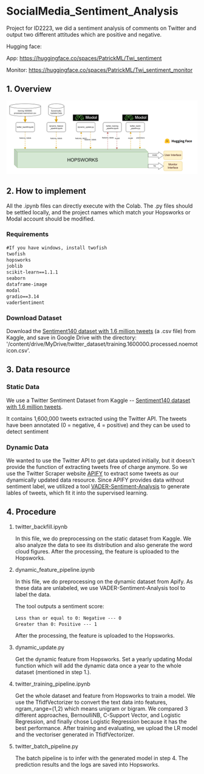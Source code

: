 # SocialMedia_Sentiment_Analysis


Project for ID2223, we did a sentiment analysis of comments on Twitter and output two different attitudes which are positive and negative.

Hugging face:

App: https://huggingface.co/spaces/PatrickML/Twi_sentiment 

Monitor: https://huggingface.co/spaces/PatrickML/Twi_sentiment_monitor

## 1. Overview
![Whole Pipeline](https://github.com/ZhihanX/SocialMedia_Sentiment_Analysis/blob/main/pipeline.png)
## 2. How to implement
All the .ipynb files can directly execute with the Colab. The .py files should be settled locally, and the project names which match your Hopsworks or Modal account should be modified.
### Requirements
```
#If you have windows, install twofish
twofish
hopsworks
joblib
scikit-learn==1.1.1
seaborn
dataframe-image
modal
gradio==3.14
vaderSentiment
```
### Download Dataset
Download the [Sentiment140 dataset with 1.6 million tweets](https://www.kaggle.com/datasets/kazanova/sentiment140) (a .csv file) from Kaggle, and save in Google Drive with the directory: '/content/drive/MyDrive/twitter_dataset/training.1600000.processed.noemoticon.csv'.
## 3. Data resource
### Static Data
We use a Twitter Sentiment Dataset from Kaggle -- [Sentiment140 dataset with 1.6 million tweets](https://www.kaggle.com/datasets/kazanova/sentiment140).

It contains 1,600,000 tweets extracted using the Twitter API. The tweets have been annotated (0 = negative, 4 = positive) and they can be used to detect sentiment 

### Dynamic Data
We wanted to use the Twitter API to get data updated initially, but it doesn't provide the function of extracting tweets free of charge anymore. So we use the Twitter Scraper website [APIFY](https://console.apify.com/) to extract some tweets as our dynamically updated data resource. Since APIFY provides data without sentiment label, we utilized a tool [VADER-Sentiment-Analysis](https://github.com/cjhutto/vaderSentiment) to generate lables of tweets, which fit it into the supervised learning.

## 4. Procedure
1. twitter_backfill.ipynb
   
   In this file, we do preprocessing on the static dataset from Kaggle. We also analyze the data to see its distribution and also generate the word cloud figures. After the processing, the feature is uploaded to the Hopsworks.
   
2. dynamic_feature_pipeline.ipynb

   In this file, we do preprocessing on the dynamic dataset from Apify. As these data are unlabeled, we use VADER-Sentiment-Analysis tool to label the data.

   The tool outputs a sentiment score:
   ```
   Less than or equal to 0: Negative --- 0
   Greater than 0: Positive --- 1
   ```
    After the processing, the feature is uploaded to the Hopsworks.
   
3. dynamic_update.py

   Get the dynamic feature from Hopsworks. Set a yearly updating Modal function which will add the dynamic data once a year to the whole dataset (mentioned in step 1.).
4. twitter_training_pipeline.ipynb

   Get the whole dataset and feature from Hopsworks to train a model. We use the TfidfVectorizer to convert the text data into features, ngram_range=(1,2) which means unigram or bigram. We compared 3 different approaches, BernoulliNB, C-Support Vector, and Logistic Regression, and finally chose Logistic Regression because it has the best performance. After training and evaluating, we upload the LR model and the vectoriser generated in TfidfVectorizer.

5. twitter_batch_pipeline.py

   The batch pipeline is to infer with the generated model in step 4. The prediction results and the logs are saved into Hopsworks.
